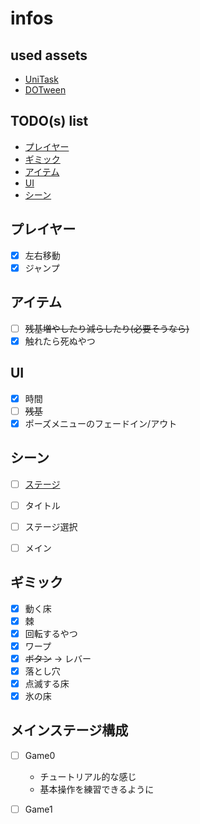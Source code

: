 # infos

## used assets

- [UniTask][unitask]
- [DOTween][dotween]

## TODO(s) list

- [プレイヤー](#プレイヤー)
- [ギミック](#ギミック)
- [アイテム](#アイテム)
- [UI](#ui)
- [シーン](#シーン)

## プレイヤー

- [x] 左右移動
- [x] ジャンプ

## アイテム

- [ ] ~~残基増やしたり減らしたり(必要そうなら)~~
- [x] 触れたら死ぬやつ

## UI

- [x] 時間
- [ ] ~~残基~~
- [x] ポーズメニューのフェードイン/アウト

## シーン

- [ ] [ステージ](#メインステージ構成)

- [ ] タイトル
- [ ] ステージ選択
- [ ] メイン

## ギミック

- [x] 動く床
- [x] 棘
- [x] 回転するやつ
- [x] ワープ
- [x] ~~ボタン~~ -> レバー
- [x] 落とし穴
- [x] 点滅する床
- [x] 氷の床

## メインステージ構成

- [ ] Game0
  - チュートリアル的な感じ
  - 基本操作を練習できるように

- [ ] Game1

<!-- links -->
[unitask]: https://github.com/Cysharp/UniTask/released
[dotween]: https://assetstore.unity.com/packages/tools/animation/dotween-hotween-v2-27676
